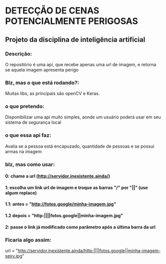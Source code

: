 # DETECÇÃO DE CENAS POTENCIALMENTE PERIGOSAS
## Projeto da disciplina de inteligência artificial

### Descrição:
O repositório é uma api, que recebe apenas uma url de imagem, e retorna se aquela imagem apresenta perigo

### Blz, mas o que está rodando?:
Muitas libs, as principais são openCV e Keras.

### o que pretendo:
Disponibilizar uma api muito simples, aonde um usuário poderá usar em seu sistema de segurança local

### o que essa api faz:
Avalia se a pessoa está encapuzado, quantidade de pessoas e se possui armas na imagem

### blz, mas como usar:
#### 0: chame a url (http://servidor.inexistente.ainda/)
#### 1: escolha um link url de imagem e troque as barras "/" por "||" (use algum replace)
####    1.1: antes = "http://fotos.google/minha-imagem.jpg"
####    1.2 depois = "http:||||fotos.google||minha-imagem.jpg"
#### 2: passe o link já modificado como parâmetro após a última barra da url

### Ficaria algo assim:
url = "http://servidor.inexistente.ainda/http:||||fotos.google||minha-imagem-sexy.jpg"
